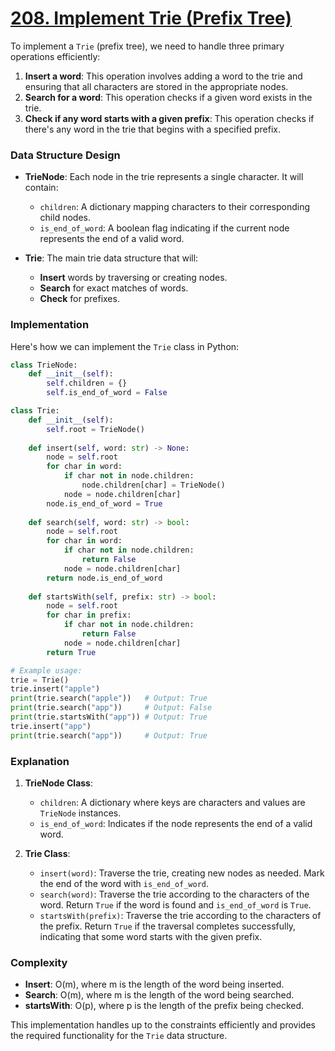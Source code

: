 # [208. Implement Trie (Prefix Tree)](https://leetcode.com/problems/implement-trie-prefix-tree/description/)

To implement a `Trie` (prefix tree), we need to handle three primary operations efficiently:

1. **Insert a word**: This operation involves adding a word to the trie and ensuring that all characters are stored in the appropriate nodes.
2. **Search for a word**: This operation checks if a given word exists in the trie.
3. **Check if any word starts with a given prefix**: This operation checks if there's any word in the trie that begins with a specified prefix.

### Data Structure Design

- **TrieNode**: Each node in the trie represents a single character. It will contain:
  - `children`: A dictionary mapping characters to their corresponding child nodes.
  - `is_end_of_word`: A boolean flag indicating if the current node represents the end of a valid word.

- **Trie**: The main trie data structure that will:
  - **Insert** words by traversing or creating nodes.
  - **Search** for exact matches of words.
  - **Check** for prefixes.

### Implementation

Here's how we can implement the `Trie` class in Python:

```python
class TrieNode:
    def __init__(self):
        self.children = {}
        self.is_end_of_word = False

class Trie:
    def __init__(self):
        self.root = TrieNode()
    
    def insert(self, word: str) -> None:
        node = self.root
        for char in word:
            if char not in node.children:
                node.children[char] = TrieNode()
            node = node.children[char]
        node.is_end_of_word = True
    
    def search(self, word: str) -> bool:
        node = self.root
        for char in word:
            if char not in node.children:
                return False
            node = node.children[char]
        return node.is_end_of_word
    
    def startsWith(self, prefix: str) -> bool:
        node = self.root
        for char in prefix:
            if char not in node.children:
                return False
            node = node.children[char]
        return True

# Example usage:
trie = Trie()
trie.insert("apple")
print(trie.search("apple"))   # Output: True
print(trie.search("app"))     # Output: False
print(trie.startsWith("app")) # Output: True
trie.insert("app")
print(trie.search("app"))     # Output: True
```

### Explanation

1. **TrieNode Class**:
   - `children`: A dictionary where keys are characters and values are `TrieNode` instances.
   - `is_end_of_word`: Indicates if the node represents the end of a valid word.

2. **Trie Class**:
   - `insert(word)`: Traverse the trie, creating new nodes as needed. Mark the end of the word with `is_end_of_word`.
   - `search(word)`: Traverse the trie according to the characters of the word. Return `True` if the word is found and `is_end_of_word` is `True`.
   - `startsWith(prefix)`: Traverse the trie according to the characters of the prefix. Return `True` if the traversal completes successfully, indicating that some word starts with the given prefix.

### Complexity

- **Insert**: O(m), where m is the length of the word being inserted.
- **Search**: O(m), where m is the length of the word being searched.
- **startsWith**: O(p), where p is the length of the prefix being checked.

This implementation handles up to the constraints efficiently and provides the required functionality for the `Trie` data structure.
